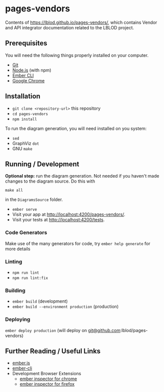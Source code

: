 # pages-vendors

Contents of https://lblod.github.io/pages-vendors/, which contains Vendor and
API integrator documentation related to the LBLOD project.

## Prerequisites

You will need the following things properly installed on your computer.

* [Git](https://git-scm.com/)
* [Node.js](https://nodejs.org/) (with npm)
* [Ember CLI](https://cli.emberjs.com/release/)
* [Google Chrome](https://google.com/chrome/)

## Installation

* `git clone <repository-url>` this repository
* `cd pages-vendors`
* `npm install`

To run the diagram generation, you will need installed on you system:

* `sed`
* GraphViz `dot`
* GNU `make`

## Running / Development

**Optional step:** run the diagram generation. Not needed if you haven't made
changes to the diagram source. Do this with

  `make all`

in the `DiagramsSource` folder.

* `ember serve`
* Visit your app at
  [http://localhost:4200/pages-vendors/](http://localhost:4200/pages-vendors/).
* Visit your tests at
  [http://localhost:4200/tests](http://localhost:4200/tests).

### Code Generators

Make use of the many generators for code, try `ember help generate` for more
details

### Linting

* `npm run lint`
* `npm run lint:fix`

### Building

* `ember build` (development)
* `ember build --environment production` (production)

### Deploying

`ember deploy production` (will deploy on git@github.com:lblod/pages-vendors)

## Further Reading / Useful Links

* [ember.js](https://emberjs.com/)
* [ember-cli](https://cli.emberjs.com/release/)
* Development Browser Extensions
  * [ember inspector for chrome](https://chrome.google.com/webstore/detail/ember-inspector/bmdblncegkenkacieihfhpjfppoconhi)
  * [ember inspector for firefox](https://addons.mozilla.org/en-US/firefox/addon/ember-inspector/)
